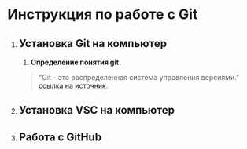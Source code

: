 # Инструкция по работе с Git

1. ## Установка Git на компьютер

    1. **Определение понятия git.**
    
    >"Git - это распределенная система управления версиями." [ссылка на источник](https://ru.wikipedia.org/wiki/Git).

2. ## Установка VSC на компьютер

3. ## Работа с GitHub

